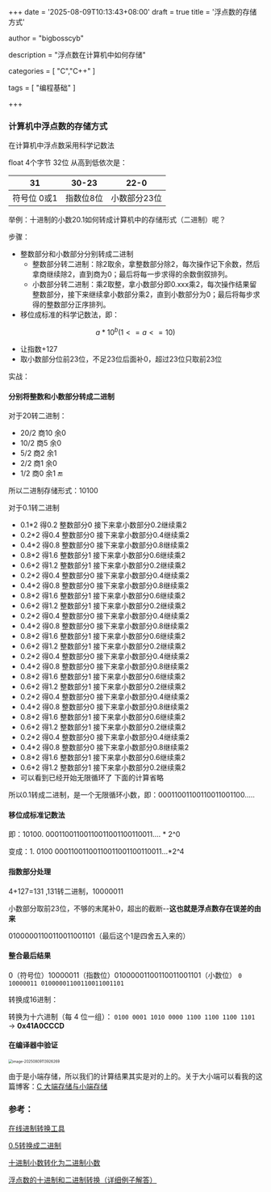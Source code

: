 +++
date = '2025-08-09T10:13:43+08:00'
draft = true
title = '浮点数的存储方式'

author = "bigbosscyb"

description = "浮点数在计算机中如何存储"

categories = [
    "C","C++"
]

tags = [
    "编程基础"
]

+++

### 计算机中浮点数的存储方式

在计算机中浮点数采用科学记数法

float 4个字节 32位 从高到低依次是：

| 31          | 30-23     | 22-0         |
| ----------- | --------- | ------------ |
| 符号位 0或1 | 指数位8位 | 小数部分23位 |

举例：十进制的小数20.1如何转成计算机中的存储形式（二进制）呢？

步骤：

- 整数部分和小数部分分别转成二进制
  - 整数部分转二进制：除2取余，拿整数部分除2，每次操作记下余数，然后拿商继续除2，直到商为0；最后将每一步求得的余数倒叙排列。
  - 小数部分转二进制：乘2取整，拿小数部分即0.xxx乘2，每次操作结果留整数部分，接下来继续拿小数部分乘2，直到小数部分为0；最后将每步求得的整数部分正序排列。
- 移位成标准的科学记数法，即：

$$
a*10^b  (1<=a<=10)
$$

- 让指数+127
- 取小数部分位前23位，不足23位后面补0，超过23位只取前23位

实战：

#### 分别将整数和小数部分转成二进制

对于20转二进制：

- 20/2	商10	余0
- 10/2        商5          余0
- 5/2          商2          余1
- 2/2          商1          余0
- 1/2          商0          余1        🔚

所以二进制存储形式：10100

对于0.1转二进制

- 0.1*2	得0.2	整数部分0	接下来拿小数部分0.2继续乘2
- 0.2*2	得0.4	整数部分0	接下来拿小数部分0.4继续乘2
- 0.4*2	得0.8	整数部分0	接下来拿小数部分0.8继续乘2
- 0.8*2	得1.6	整数部分1	接下来拿小数部分0.6继续乘2
- 0.6*2	得1.2	整数部分1	接下来拿小数部分0.2继续乘2
- 0.2*2	得0.4	整数部分0	接下来拿小数部分0.4继续乘2
- 0.4*2	得0.8	整数部分0	接下来拿小数部分0.8继续乘2
- 0.8*2	得1.6	整数部分1	接下来拿小数部分0.6继续乘2
- 0.6*2	得1.2	整数部分1	接下来拿小数部分0.2继续乘2
- 0.2*2	得0.4	整数部分0	接下来拿小数部分0.4继续乘2
- 0.4*2	得0.8	整数部分0	接下来拿小数部分0.8继续乘2
- 0.8*2	得1.6	整数部分1	接下来拿小数部分0.6继续乘2
- 0.6*2	得1.2	整数部分1	接下来拿小数部分0.2继续乘2
- 0.2*2	得0.4	整数部分0	接下来拿小数部分0.4继续乘2
- 0.4*2	得0.8	整数部分0	接下来拿小数部分0.8继续乘2
- 0.8*2	得1.6	整数部分1	接下来拿小数部分0.6继续乘2
- 0.6*2	得1.2	整数部分1	接下来拿小数部分0.2继续乘2
- 0.2*2	得0.4	整数部分0	接下来拿小数部分0.4继续乘2
- 0.4*2	得0.8	整数部分0	接下来拿小数部分0.8继续乘2
- 0.8*2	得1.6	整数部分1	接下来拿小数部分0.6继续乘2
- 0.6*2	得1.2	整数部分1	接下来拿小数部分0.2继续乘2
- 0.2*2	得0.4	整数部分0	接下来拿小数部分0.4继续乘2
- 0.4*2	得0.8	整数部分0	接下来拿小数部分0.8继续乘2
- 0.8*2	得1.6	整数部分1	接下来拿小数部分0.6继续乘2
- 0.6*2	得1.2	整数部分1	接下来拿小数部分0.2继续乘2
- 可以看到已经开始无限循环了 下面的计算省略

所以0.1转成二进制，是一个无限循环小数，即：00011001100110011001100.....

#### 移位成标准记数法

即：10100.   00011001100110011001100110011.... * 2^0

变成：1. 0100   00011001100110011001100110011...*2^4

#### 指数部分处理

4+127=131 ,131转二进制，10000011

小数部分取前23位，不够的末尾补0，超出的截断--**这也就是浮点数存在误差的由来**

01000001100110011001101（最后这个1是四舍五入来的）

#### 整合最后结果

0（符号位）10000011（指数位）01000001100110011001101（小数位）
`0 10000011 01000001100110011001101` 

转换成16进制：

转换为十六进制（每 4 位一组）：
`0100 0001 1010 0000 1100 1100 1100 1101` → **0x41A0CCCD**

#### 在编译器中验证

<img src="https://picture.939826.xyz/pictures/img/image-20250809113926269.png" alt="image-20250809113926269" style="zoom:50%;" />

由于是小端存储，所以我们的计算结果其实是对的上的。关于大小端可以看我的这篇博客：[C 大端存储与小端存储](https://www.cnblogs.com/bigbosscyb/p/18487726)

### 参考：

[在线进制转换工具](https://www.sojson.com/hexconvert.html)

[0.5转换成二进制](https://blog.csdn.net/aicengege/article/details/49559491)

[十进制小数转化为二进制小数](https://www.runoob.com/w3cnote/decimal-decimals-are-converted-to-binary-fractions.html)

[浮点数的十进制和二进制转换（详细例子解答）](https://blog.csdn.net/qq_46284844/article/details/122637358)

